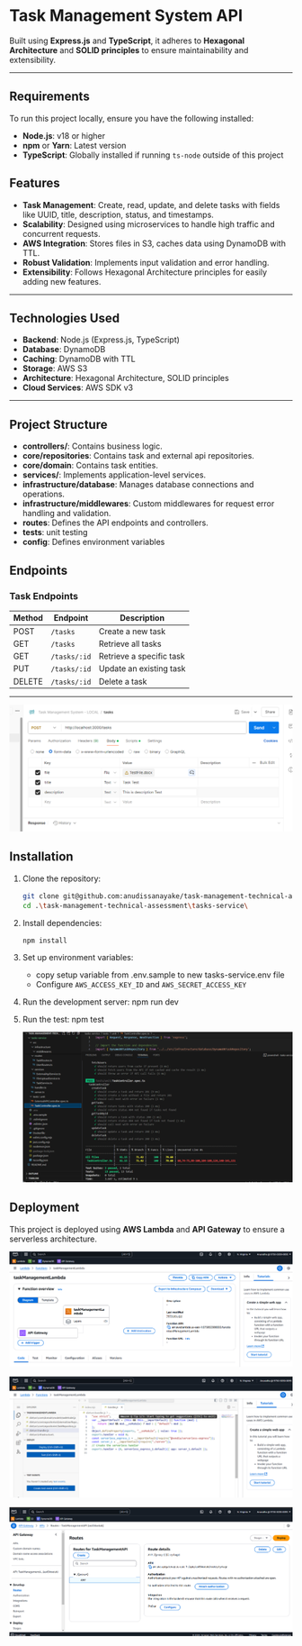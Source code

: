 # Task Management System API

Built using **Express.js** and **TypeScript**, it adheres to **Hexagonal Architecture** and **SOLID principles** to ensure maintainability and extensibility.

---

## Requirements

To run this project locally, ensure you have the following installed:

- **Node.js**: v18 or higher
- **npm** or **Yarn**: Latest version
- **TypeScript**: Globally installed if running `ts-node` outside of this project

## Features

- **Task Management**: Create, read, update, and delete tasks with fields like UUID, title, description, status, and timestamps.
- **Scalability**: Designed using microservices to handle high traffic and concurrent requests.
- **AWS Integration**: Stores files in S3, caches data using DynamoDB with TTL.
- **Robust Validation**: Implements input validation and error handling.
- **Extensibility**: Follows Hexagonal Architecture principles for easily adding new features.

---

## Technologies Used

- **Backend**: Node.js (Express.js, TypeScript)
- **Database**: DynamoDB
- **Caching**: DynamoDB with TTL
- **Storage**: AWS S3
- **Architecture**: Hexagonal Architecture, SOLID principles
- **Cloud Services**: AWS SDK v3

---

## Project Structure

- **controllers/**: Contains business logic.
- **core/repositories**: Contains task and external api repositories.
- **core/domain**: Contains task entities.
- **services/**: Implements application-level services.
- **infrastructure/database**: Manages database connections and operations.
- **infrastructure/middlewares**: Custom middlewares for request error handling and validation.
- **routes**: Defines the API endpoints and controllers.
- **tests**: unit testing
- **config**: Defines environment variables

## Endpoints

### Task Endpoints

| Method | Endpoint     | Description              |
| ------ | ------------ | ------------------------ |
| POST   | `/tasks`     | Create a new task        |
| GET    | `/tasks`     | Retrieve all tasks       |
| GET    | `/tasks/:id` | Retrieve a specific task |
| PUT    | `/tasks/:id` | Update an existing task  |
| DELETE | `/tasks/:id` | Delete a task            |

---

![Postman example ](images/postman.png)

## Installation

1. Clone the repository:

   ```bash
   git clone git@github.com:anudissanayake/task-management-technical-assessment.git
   cd .\task-management-technical-assessment\tasks-service\

   ```

2. Install dependencies:

   ```
   npm install
   ```

3. Set up environment variables:

   - copy setup variable from .env.sample to new tasks-service\.env file
   - Configure `AWS_ACCESS_KEY_ID` and `AWS_SECRET_ACCESS_KEY`

4. Run the development server:
   npm run dev

5. Run the test:
   npm test

   ![Test Coverage ](images/test-coverage-jest.png)

## Deployment

This project is deployed using **AWS Lambda** and **API Gateway** to ensure a serverless architecture.

![AWS Lambda Function Deployment ](images/lambda1.png)

![AWS Lambda Function Handler ](images/lambda2.png)

![API Gateway Configurations](images/api-gateway1.png)
